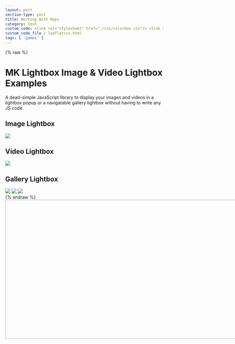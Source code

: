```yaml
---
layout: post
section-type: post
title: Working With Maps
category: tech
custom_code: <link rel="stylesheet" href="./css/colorbox.css"/> <link rel="stylesheet" href="https://www.cssscript.com/demo/gallery-lightbox-mk/mklb/css/mklb.css"/><link rel="stylesheet" href="https://unpkg.com/leaflet@1.7.1/dist/leaflet.css" integrity="sha512-xodZBNTC5n17Xt2atTPuE1HxjVMSvLVW9ocqUKLsCC5CXdbqCmblAshOMAS6/keqq/sMZMZ19scR4PsZChSR7A==" crossorigin=""/><script src="https://unpkg.com/leaflet@1.7.1/dist/leaflet.js" integrity="sha512-XQoYMqMTK8LvdxXYG3nZ448hOEQiglfqkJs1NOQV44cWnUrBc8PkAOcXy20w0vlaXaVUearIOBhiXZ5V3ynxwA==" crossorigin=""></script>
custom_code_file : leafletcss.html
tags: [ 'games' ]
---
```


<link
rel="stylesheet"
href="https://unpkg.com/leaflet@1.7.1/dist/leaflet.css"
integrity="sha384-VzLXTJGPSyTLX6d96AxgkKvE/LRb7ECGyTxuwtpjHnVWVZs2gp5RDjeM/tgBnVdM"
crossorigin="anonymous"
/>

<script src="./js/jquery.colorbox.js"></script>
<script src="https://unpkg.com/jquery@3.6.0/dist/jquery.min.js" integrity="sha384-vtXRMe3mGCbOeY7l30aIg8H9p3GdeSe4IFlP6G8JMa7o7lXvnz3GFKzPxzJdPfGK" crossorigin="anonymous"></script><script src="https://unpkg.com/leaflet@1.7.1/dist/leaflet.js" integrity="sha384-RFZC58YeKApoNsIbBxf4z6JJXmh+geBSgkCQXFyh+4tiFSJmJBt+2FbjxW7Ar16M" crossorigin="anonymous"></script>
{% raw %}
<!-- The day of the -->
<div class="container">
<h1>MK Lightbox Image & Video Lightbox Examples</h1>
<p class="lead">A dead-simple JavaScript library to display your images and videos in a lightbox popup or a navigatable gallery lightbox without having to write any JS code.</p>
<h2>Image Lightbox</h2>
<img class="mklbItem demo" src="https://source.unsplash.com/p9t7g5ORALs/600x450" />
<h2 class="mklbItem demo" data-video-src="https://www.jqueryscript.net/dummy/1.mp4">Video Lightbox</h2>
<img class="mklbItem demo" src="https://source.unsplash.com/8CucspHlerY/600x450" data-video-src="https://www.jqueryscript.net/dummy/1.mp4" />
<h2>Gallery Lightbox</h2>
<img class="mklbItem demo" src="https://source.unsplash.com/p9t7g5ORALs/600x450" data-gallery="gallery1" />
<img class="mklbItem demo" src="https://source.unsplash.com/8CucspHlerY/600x450" data-gallery="gallery1" />
<img class="mklbItem demo" src="https://source.unsplash.com/cylcICfV7Bs/600x450" data-gallery="gallery1" />
</div>
{% endraw %}
<script>
			$(document).ready(function(){
				//Examples of how to assign the Colorbox event to elements
				$(".group1").colorbox({rel:'group1'});
				$(".group2").colorbox({rel:'group2', transition:"fade"});
				$(".group3").colorbox({rel:'group3', transition:"none", width:"75%", height:"75%"});
				$(".group4").colorbox({rel:'group4', slideshow:true});
				$(".ajax").colorbox();
				$(".youtube").colorbox({iframe:true, innerWidth:640, innerHeight:390});
				$(".vimeo").colorbox({iframe:true, innerWidth:500, innerHeight:409});
				$(".iframe").colorbox({iframe:true, width:"80%", height:"80%"});
				$(".inline").colorbox({inline:true, width:"50%"});
				$(".callbacks").colorbox({
					onOpen:function(){ alert('onOpen: colorbox is about to open'); },
					onLoad:function(){ alert('onLoad: colorbox has started to load the targeted content'); },
					onComplete:function(){ alert('onComplete: colorbox has displayed the loaded content'); },
					onCleanup:function(){ alert('onCleanup: colorbox has begun the close process'); },
					onClosed:function(){ alert('onClosed: colorbox has completely closed'); }
				});

				$('.non-retina').colorbox({rel:'group5', transition:'none'})
				$('.retina').colorbox({rel:'group5', transition:'none', retinaImage:true, retinaUrl:true});
				
				//Example of preserving a JavaScript event for inline calls.
				$("#click").click(function(){ 
					$('#click').css({"background-color":"#f00", "color":"#fff", "cursor":"inherit"}).text("Open this window again and this message will still be here.");
					return false;
				});
			});
		</script>
<script src="https://www.cssscript.com/demo/gallery-lightbox-mk/mklb/js/mklb.js"></script>


<!-- Lightobx issuse -->
<div id="map" style="width: 800px; height: 440px; border: 1px solid #AAA;"></div>

<script type='text/javascript' src='maps/markers.js'></script>
<!--<script type='text/javascript' src='maps/leaf-demo.js'></script>
-->
<script type="text/javascript" src="us-states.js"></script>

<script type="text/javascript">

var map = L.map('map').setView([37.8, -96], 4);


L.tileLayer('https://api.mapbox.com/styles/v1/{id}/tiles/{z}/{x}/{y}?access_token=pk.eyJ1IjoibWFwYm94IiwiYSI6ImNpejY4NXVycTA2emYycXBndHRqcmZ3N3gifQ.rJcFIG214AriISLbB6B5aw', {
maxZoom: 18,
attribution: 'Map data &copy; <a href="https://www.openstreetmap.org/copyright">OpenStreetMap</a> contributors, ' +
'Imagery © <a href="https://www.mapbox.com/">Mapbox</a>',
id: 'mapbox/light-v9',
tileSize: 512,
zoomOffset: -1
}).addTo(map);

L.marker([32.576225,-86.680735]).bindPopup("Alabama").addTo(map);
L.marker([64.4459613,-149.680909]).bindPopup("Alaska").addTo(map);
L.marker([34.395342,-111.763275]).bindPopup("Arizona").addTo(map);
L.marker([35.2048883,-92.4479108]).bindPopup("Arkansas").addTo(map);
L.marker([36.7014631,-118.755997]).bindPopup("California").addTo(map);
L.marker([38.7251776,-105.607716]).bindPopup("Colorado").addTo(map);
L.marker([41.6500201,-72.7342163]).bindPopup("Connecticut").addTo(map);
L.marker([38.6920451,-75.4013315]).bindPopup("Delaware").addTo(map);
L.marker([38.8937936,-76.9879976]).bindPopup("District of Columbia").addTo(map);
L.marker([27.7567667,-81.4639835]).bindPopup("Florida <button>Click me!</button><h2 class=\"mklbItem demo\" data-video-src=\"https:\/\/www.jqueryscript.net\/dummy\/1.mp4\">Video Lightbox</h2>").addTo(map);
L.marker([32.3293809,-83.1137366]).bindPopup("Georgia").addTo(map);
L.marker([47.2868352,-120.212613]).bindPopup("Washington").addTo(map);
L.marker([19.5872677,-155.4268897]).bindPopup("Hawaii").addTo(map);
L.marker([43.6447642,-114.015407]).bindPopup("Idaho").addTo(map);
L.marker([40.0796606,-89.4337288]).bindPopup("Illinois").addTo(map);
L.marker([40.3270127,-86.1746933]).bindPopup("Indiana").addTo(map);
L.marker([41.9216734,-93.3122705]).bindPopup("Iowa").addTo(map);
L.marker([38.27312,-98.5821872]).bindPopup("Kansas").addTo(map);
L.marker([37.5726028,-85.1551411]).bindPopup("Kentucky").addTo(map);
L.marker([30.8703881,-92.007126]).bindPopup("Louisiana").addTo(map);
L.marker([45.709097,-68.8590201]).bindPopup("Maine").addTo(map);
L.marker([39.5162234,-76.9382069]).bindPopup("Maryland").addTo(map);
L.marker([42.3788774,-72.032366]).bindPopup("Massachusetts").addTo(map);
L.marker([43.6211955,-84.6824346]).bindPopup("Michigan").addTo(map);
L.marker([45.9896587,-94.6113288]).bindPopup("Minnesota").addTo(map);
L.marker([32.9715645,-89.7348497]).bindPopup("Mississippi").addTo(map);
L.marker([38.7604815,-92.5617875]).bindPopup("Missouri").addTo(map);
L.marker([47.3752671,-109.638757]).bindPopup("Montana").addTo(map);
L.marker([41.7370229,-99.5873816]).bindPopup("Nebraska").addTo(map);
L.marker([39.5158825,-116.8537227]).bindPopup("Nevada").addTo(map);
L.marker([43.4849133,-71.6553992]).bindPopup("New Hampshire").addTo(map);
L.marker([40.0757384,-74.4041622]).bindPopup("New Jersey").addTo(map);
L.marker([34.5708167,-105.993007]).bindPopup("New Mexico").addTo(map);
L.marker([40.7127281,-74.0060152]).bindPopup("New York").addTo(map);
L.marker([35.6729639,-79.0392919]).bindPopup("North Carolina").addTo(map);
L.marker([47.6201461,-100.540737]).bindPopup("North Dakota").addTo(map);
L.marker([40.2253569,-82.6881395]).bindPopup("Ohio").addTo(map);
L.marker([34.9550817,-97.2684063]).bindPopup("Oklahoma").addTo(map);
L.marker([43.9792797,-120.737257]).bindPopup("Oregon").addTo(map);
L.marker([40.9699889,-77.7278831]).bindPopup("Pennsylvania").addTo(map);
L.marker([41.7962409,-71.5992372]).bindPopup("Rhode Island").addTo(map);
L.marker([33.6874388,-80.4363743]).bindPopup("South Carolina").addTo(map);
L.marker([44.6471761,-100.348761]).bindPopup("South Dakota").addTo(map);
L.marker([35.7730076,-86.2820081]).bindPopup("Tennessee").addTo(map);
L.marker([31.8160381,-99.5120986]).bindPopup("Texas").addTo(map);
L.marker([39.4225192,-111.714358]).bindPopup("Utah").addTo(map);
L.marker([44.5990718,-72.5002608]).bindPopup("Vermont").addTo(map);
L.marker([37.1232245,-78.4927721]).bindPopup("Virginia").addTo(map);
L.marker([38.8950368,-77.0365427]).bindPopup("Washington").addTo(map);
L.marker([38.4758406,-80.8408415]).bindPopup("West Virginia").addTo(map);
L.marker([44.4308975,-89.6884637]).bindPopup("Wisconsin").addTo(map);
L.marker([43.1700264,-107.568534]).bindPopup("Wyoming").addTo(map);
L.marker([18.2214149,-66.4132818]).bindPopup("Puerto Rico").addTo(map);


// control that shows state info on hover
var info = L.control();

info.onAdd = function (map) {
this._div = L.DomUtil.create('div', 'info');
this.update();
return this._div;
};

info.update = function (props) {
this._div.innerHTML = '<h4>US Population Density</h4>' +  (props ?
'<b>' + props.name + '</b><br />' + props.density + ' people / mi<sup>2</sup>'
: 'Hover over a state');
};

info.addTo(map);

function onEachFeature(feature, layer) {
var popupContent = "<p>I started out as a GeoJSON " +
feature.geometry.type + ", but now I'm a Leaflet vector!</p>";

if (feature.properties && feature.properties.popupContent) {
popupContent += feature.properties.popupContent;
}

layer.bindPopup(popupContent);
}
// get color depending on population density value
function getColor(d) {
return d > 1000 ? '#800026' :
d > 500  ? '#BD0026' :
d > 200  ? '#E31A1C' :
d > 100  ? '#FC4E2A' :
d > 50   ? '#FD8D3C' :
d > 20   ? '#FEB24C' :
d > 10   ? '#FED976' :
'#FFEDA0';
}

function style(feature) {
return {
weight: 2,
opacity: 1,
color: 'white',
dashArray: '3',
fillOpacity: 0.7,
fillColor: getColor(feature.properties.density)
};
}

function highlightFeature(e) {
var layer = e.target;

layer.setStyle({
weight: 5,
color: '#666',
dashArray: '',
fillOpacity: 0.7
});

if (!L.Browser.ie && !L.Browser.opera && !L.Browser.edge) {
layer.bringToFront();
}

info.update(layer.feature.properties);
}

var geojson;

function resetHighlight(e) {
geojson.resetStyle(e.target);
info.update();
}

function zoomToFeature(e) {
map.fitBounds(e.target.getBounds());
}

function onEachFeature(feature, layer) {
layer.on({
mouseover: highlightFeature,
mouseout: resetHighlight,
click: zoomToFeature
});
}

geojson = L.geoJson(statesData, {
style: style,
onEachFeature: onEachFeature
}).addTo(map);

map.attributionControl.addAttribution('Population data &copy; <a href="http://census.gov/">US Census Bureau</a>');

/*	function onEachFeature(feature, layer) {
var popupContent = "<p>I started out as a GeoJSON " +
feature.geometry.type + ", but now I'm a Leaflet vector!</p>";

if (feature.properties && feature.properties.popupContent) {
popupContent += feature.properties.popupContent;
}

layer.bindPopup(popupContent);
}
*/
L.geoJSON(bicycleRental, {

style: function (feature) {
return feature.properties && feature.properties.style;
},

onEachFeature: onEachFeature,

pointToLayer: function (feature, latlng) {
return L.circleMarker(latlng, {
radius: 8,
fillColor: "#ff7800",
color: "#000",
weight: 1,
opacity: 1,
fillOpacity: 0.8
});
}
}).addTo(map);

var legend = L.control({position: 'bottomright'});

legend.onAdd = function (map) {

var div = L.DomUtil.create('div', 'info legend'),
grades = [0, 10, 20, 50, 100, 200, 500, 1000],
labels = [],
from, to;

for (var i = 0; i < grades.length; i++) {
from = grades[i];
to = grades[i + 1];

labels.push(
'<i style="background:' + getColor(from + 1) + '"></i> ' +
from + (to ? '&ndash;' + to : '+'));
}

div.innerHTML = labels.join('<br>');
return div;
};

legend.addTo(map);

</script>
